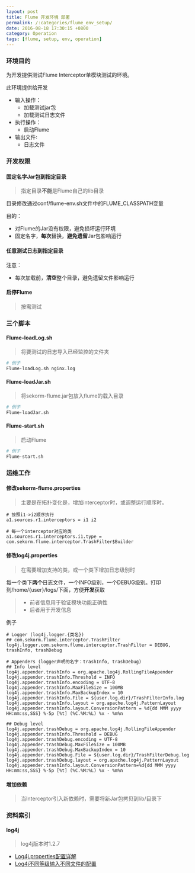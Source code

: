 ```yaml
---
layout: post
title: Flume 开发环境 部署
permalink: /:categories/flume_env_setup/
date: 2016-08-18 17:30:15 +0800
category: Operation
tags: [flume, setup, env, operation]
---
```


### 环境目的

为开发提供测试Flume Interceptor单模块测试的环境。

此环境提供给开发

* 输入操作：
  * 加载测试jar包
  * 加载测试日志文件
* 执行操作：
  * 启动Flume
* 输出文件:
  * 日志文件

### 开发权限

#### **固定名字**Jar包到**指定目录**

> 指定目录**不能**是Flume自己的lib目录

目录修改通过conf/flume-env.sh文件中的FLUME_CLASSPATH变量

目的：

* 对Flume的Jar没有权限，避免损坏运行环境
* 固定名字，**每次**替换，**避免遗留**Jar包影响运行

#### **任意**测试日志到**指定目录**

注意：

* 每次加载前，**清空**整个目录，避免遗留文件影响运行

#### 启停Flume

> 按需测试

### 三个脚本

#### Flume-loadLog.sh

> 将要测试的日志导入已经监控的文件夹

```bash
# 例子
Flume-loadLog.sh nginx.log
```

#### Flume-loadJar.sh

> 将sekorm-flume.jar包放入flume的载入目录

```bash
# 例子
Flume-loadJar.sh
```

#### Flume-start.sh

> 启动Flume

```bash
# 例子
Flume-start.sh
```

### 运维工作

#### 修改sekorm-flume.properties

> 主要是在拓扑变化是，增加interceptor时，或调整运行顺序时。

```properties
# 按照i1->i2顺序执行
a1.sources.r1.interceptors = i1 i2 

# 每一个interceptor对应的类
a1.sources.r1.interceptors.i1.type = com.sekorm.flume.interceptor.TrashFilter$Builder
```

#### 修改log4j.properties

> 在需要增加支持的类，或一个类下增加日志级别时

每一个类下**两个**日志文件，一个INFO级别，一个DEBUG级别。打印到/home/{user}/logs/下面，方便**开发**获取

> * 前者信息用于验证模块功能正确性
> * 后者用于开发信息

例子

```
# Logger (log4j.logger.{类名})
## com.sekorm.flume.interceptor.TrashFilter
log4j.logger.com.sekorm.flume.interceptor.TrashFilter = DEBUG, trashInfo, trashDebug

# Appenders (logger声明的名字：trashInfo, trashDebug)
## Info level
log4j.appender.trashInfo = org.apache.log4j.RollingFileAppender  
log4j.appender.trashInfo.Threshold = INFO
log4j.appender.trashInfo.encoding = UTF-8
log4j.appender.trashInfo.MaxFileSize = 100MB
log4j.appender.trashInfo.MaxBackupIndex = 10
log4j.appender.trashInfo.File = ${user.log.dir}/TrashFilterInfo.log
log4j.appender.trashInfo.layout = org.apache.log4j.PatternLayout
log4j.appender.trashInfo.layout.ConversionPattern = %d{dd MMM yyyy HH:mm:ss,SSS} %-5p [%t] (%C.%M:%L) %x - %m%n

## Debug level
log4j.appender.trashDebug = org.apache.log4j.RollingFileAppender  
log4j.appender.trashInfo.Threshold = DEBUG
log4j.appender.trashDebug.encoding = UTF-8
log4j.appender.trashDebug.MaxFileSize = 100MB
log4j.appender.trashDebug.MaxBackupIndex = 10
log4j.appender.trashDebug.File = ${user.log.dir}/TrashFilterDebug.log
log4j.appender.trashDebug.layout = org.apache.log4j.PatternLayout
log4j.appender.trashInfo.layout.ConversionPattern=%d{dd MMM yyyy HH:mm:ss,SSS} %-5p [%t] (%C.%M:%L) %x - %m%n
```

#### 增加依赖

> 当Interceptor引入新依赖时，需要将新Jar包拷贝到lib/目录下

### 资料索引

#### log4j

> log4j版本时1.2.7

* [Log4j.properties配置详解](http://it.oyksoft.com/log4j/)
* [Log4j不同等级输入不同文件的配置](http://www.tuicool.com/articles/Y7RZvaQ)
